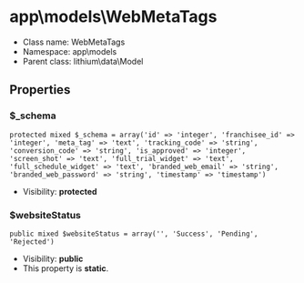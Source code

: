app\models\WebMetaTags
===============






* Class name: WebMetaTags
* Namespace: app\models
* Parent class: lithium\data\Model





Properties
----------


### $_schema

    protected mixed $_schema = array('id' => 'integer', 'franchisee_id' => 'integer', 'meta_tag' => 'text', 'tracking_code' => 'string', 'conversion_code' => 'string', 'is_approved' => 'integer', 'screen_shot' => 'text', 'full_trial_widget' => 'text', 'full_schedule_widget' => 'text', 'branded_web_email' => 'string', 'branded_web_password' => 'string', 'timestamp' => 'timestamp')





* Visibility: **protected**


### $websiteStatus

    public mixed $websiteStatus = array('', 'Success', 'Pending', 'Rejected')





* Visibility: **public**
* This property is **static**.



